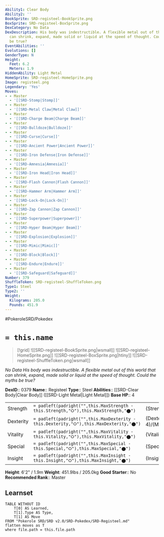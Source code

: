 ```yaml
---
Ability1: Clear Body
Ability2: ''
BookSprite: SRD-registeel-BookSprite.png
BoxSprite: SRD-registeel-BoxSprite.png
DexCategory: No Data
DexDescription: His body was indestructible. A flexible metal out of this world that
  can shrink, expand, made solid or liquid at the speed of thought. Could the myths
  be true?
EventAbilities: ''
Evolutions: []
GenderType: N
Height:
  Feet: 6.2
  Meters: 1.9
HiddenAbility: Light Metal
HomeSprite: SRD-registeel-HomeSprite.png
Image: registeel.png
Legendary: 'Yes'
Moves:
- - Master
  - '[[SRD-Stomp|Stomp]]'
- - Master
  - '[[SRD-Metal Claw|Metal Claw]]'
- - Master
  - '[[SRD-Charge Beam|Charge Beam]]'
- - Master
  - '[[SRD-Bulldoze|Bulldoze]]'
- - Master
  - '[[SRD-Curse|Curse]]'
- - Master
  - '[[SRD-Ancient Power|Ancient Power]]'
- - Master
  - '[[SRD-Iron Defense|Iron Defense]]'
- - Master
  - '[[SRD-Amnesia|Amnesia]]'
- - Master
  - '[[SRD-Iron Head|Iron Head]]'
- - Master
  - '[[SRD-Flash Cannon|Flash Cannon]]'
- - Master
  - '[[SRD-Hammer Arm|Hammer Arm]]'
- - Master
  - '[[SRD-Lock-On|Lock-On]]'
- - Master
  - '[[SRD-Zap Cannon|Zap Cannon]]'
- - Master
  - '[[SRD-Superpower|Superpower]]'
- - Master
  - '[[SRD-Hyper Beam|Hyper Beam]]'
- - Master
  - '[[SRD-Explosion|Explosion]]'
- - Master
  - '[[SRD-Mimic|Mimic]]'
- - Master
  - '[[SRD-Block|Block]]'
- - Master
  - '[[SRD-Endure|Endure]]'
- - Master
  - '[[SRD-Safeguard|Safeguard]]'
Number: 379
ShuffleToken: SRD-registeel-ShuffleToken.png
Type1: Steel
Type2: ''
Weight:
  Kilograms: 205.0
  Pounds: 451.9
---
```


#PokeroleSRD/Pokedex

# `= this.name`

> [!grid]
> ![[SRD-registeel-BookSprite.png|wsmall]]
> ![[SRD-registeel-HomeSprite.png]]
> ![[SRD-registeel-BoxSprite.png|htiny]]
> ![[SRD-registeel-ShuffleToken.png|wsmall]]


*No Data*
*His body was indestructible. A flexible metal out of this world that can shrink, expand, made solid or liquid at the speed of thought. Could the myths be true?*

**DexID**:: 0379
**Name**:: Registeel
**Type**:: Steel
**Abilities**:: [[SRD-Clear Body|Clear Body]] ([[SRD-Light Metal|Light Metal]])
**Base HP**:: 4

|           |                                                                                        |                                          |
| --------- | -------------------------------------------------------------------------------------- | ---------------------------------------- |
| Strength  | `= padleft(padright("",this.MaxStrength - this.Strength,"⭘"),this.MaxStrength,"⬤")`    | (Strength::5)/(MaxStrength::5)   |
| Dexterity | `= padleft(padright("",this.MaxDexterity - this.Dexterity,"⭘"),this.MaxDexterity,"⬤")` | (Dexterity:: 4)/(MaxDexterity::4) |
| Vitality  | `= padleft(padright("",this.MaxVitality - this.Vitality,"⭘"),this.MaxVitality,"⬤")`    | (Vitality::8)/(MaxVitality::8)   |
| Special   | `= padleft(padright("",this.MaxSpecial - this.Special,"⭘"),this.MaxSpecial,"⬤")`       | (Special::5)/(MaxSpecial::5)     |
| Insight   | `= padleft(padright("",this.MaxInsight - this.Insight,"⭘"),this.MaxInsight,"⬤")`       | (Insight::8)/(MaxInsight::8)     |

**Height**: 6'2" / 1.9m
**Weight**: 451.9lbs / 205.0kg
**Good Starter**:: No
**Recommended Rank**:: Master

## Learnset

```dataview
TABLE WITHOUT ID
    T[0] AS Learned,
    T[1].Type AS Type,
    T[1] AS Move
FROM "Pokerole SRD/SRD v2.0/SRD-Pokedex/SRD-Registeel.md"
flatten moves as T
where file.path = this.file.path
```

